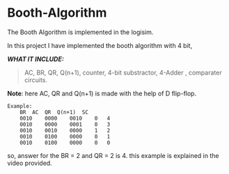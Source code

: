 # Booth-Algorithm
The Booth Algorithm is implemented in the logisim.

In this project I have implemented the booth algorithm with 4 bit,

 ***WHAT IT INCLUDE:***
> AC, BR, QR, Q(n+1), counter,
	4-bit substractor, 4-Adder ,
	comparater circuits.

**Note**:
		here AC, QR and Q(n+1) is made with the help of D flip-flop.
```
Example:
	BR	AC	QR	Q(n+1)	SC
	0010  	0000	0010	0	4
	0010	0000	0001	0	3
	0010	0010	0000	1	2
	0010	0100	0000	0	1
	0010	0100	0000	0	0
  ```

so, answer for the BR = 2 and QR = 2 is 4.
this example is explained in the video provided.
